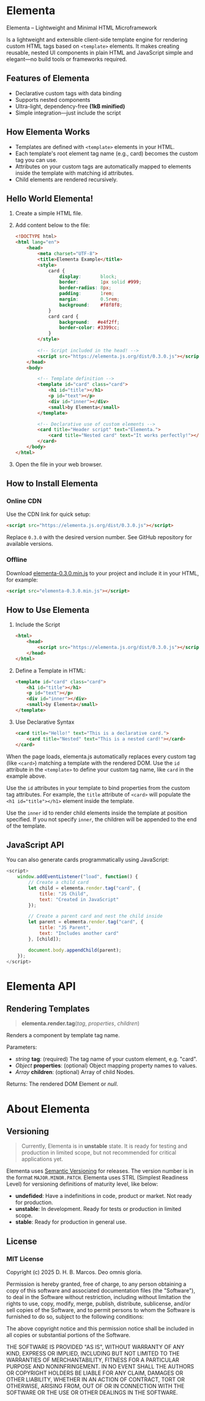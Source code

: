 # Elementa

Elementa – Lightweight and Minimal HTML Microframework

Is a lightweight and extensible client-side template engine for rendering custom HTML tags based on `<template>` elements.
It makes creating reusable, nested UI components in plain HTML and JavaScript simple and elegant—no build tools or frameworks required.

## Features of Elementa

- Declarative custom tags with data binding
- Supports nested components
- Ultra-light, dependency-free **(1kB minified)**
- Simple integration—just include the script

## How Elementa Works

- Templates are defined with `<template>` elements in your HTML.
- Each template's root element tag name (e.g., card) becomes the custom tag you can use.
- Attributes on your custom tags are automatically mapped to elements inside the template with matching id attributes.
- Child elements are rendered recursively.

## Hello World Elementa!

1. Create a simple HTML file.

2. Add content below to the file:

    ```html
    <!DOCTYPE html>
    <html lang="en">
        <head>
            <meta charset="UTF-8">
            <title>Elementa Example</title>
            <style>
                card {
                    display:       block;
                    border:        1px solid #999;
                    border-radius: 8px;
                    padding:       1rem;
                    margin:        0.5rem;
                    background:    #f8f8f8;
                }
                card card {
                    background:   #e4f2ff;
                    border-color: #3399cc;
                }
            </style>
            
            <!-- Script included in the head! -->
            <script src="https://elementa.js.org/dist/0.3.0.js"></script>
        </head>
        <body>

            <!-- Template definition -->
            <template id="card" class="card">
                <h1 id="title"></h1>
                <p id="text"></p>
                <div id="inner"></div>
                <small>by Elementa</small>
            </template>

            <!-- Declarative use of custom elements -->
            <card title="Header script" text="Elementa.">
                <card title="Nested card" text="It works perfectly!"></card>
            </card>
        </body>
    </html>
    ```

3. Open the file in your web browser.

## How to Install Elementa

### Online CDN

Use the CDN link for quick setup:

```html
<script src="https://elementa.js.org/dist/0.3.0.js"></script>
```

Replace `0.3.0` with the desired version number. See GitHub repository for available versions.

### Offline

Download [elementa-0.3.0.min.js](dist/elementa-0.3.0.min.js) to your project and include it in your HTML, for example:

```html
<script src="elementa-0.3.0.min.js"></script>
```

## How to Use Elementa

1. Include the Script

    ```html
    <html>
        <head>
            <script src="https://elementa.js.org/dist/0.3.0.js"></script>
        </head>
    </html>
    ```

2. Define a Template in HTML:

    ```html
    <template id="card" class="card">
        <h1 id="title"></h1>
        <p id="text"></p>
        <div id="inner"></div>
        <small>by Elementa</small>
    </template>
    ```

3. Use Declarative Syntax

    ```html
    <card title="Hello!" text="This is a declarative card.">
        <card title="Nested" text="This is a nested card!"></card>
    </card>
    ```

When the page loads, elementa.js automatically replaces every custom tag (like `<card>`) matching a template with the rendered DOM. Use the `id` attribute in the `<template>` to define your custom tag name, like `card` in the example above.

Use the `id` attributes in your template to bind properties from the custom tag attributes. For example, the `title` attribute of `<card>` will populate the `<h1 id="title"></h1>` element inside the template.

Use the `inner` id to render child elements inside the template at position specified. If you not specify `inner`, the children will be appended to the end of the template.

## JavaScript API

You can also generate cards programmatically using JavaScript:

```js
<script>
    window.addEventListener("load", function() {
        // Create a child card
        let child = elementa.render.tag("card", {
            title: "JS Child",
            text: "Created in JavaScript"
        });

        // Create a parent card and nest the child inside
        let parent = elementa.render.tag("card", {
            title: "JS Parent",
            text: "Includes another card"
        }, [child]);

        document.body.appendChild(parent);
    });
</script>
```

# Elementa API

## Rendering Templates

> **elementa.render.tag**(*tag*, *properties*, *children*)

Renders a component by template tag name.

Parameters:

- *string* **tag**: (required) The tag name of your custom element, e.g. "card".
- *Object* **properties**: (optional) Object mapping property names to values.
- *Array*  **children**: (optional) Array of child Nodes.

Returns: The rendered DOM Element or *null*.

# About Elementa

## Versioning

> Currently, Elementa is in **unstable** state. It is ready for testing and production in limited scope, but not recommended for critical applications yet.

Elementa uses [Semantic Versioning](https://semver.org/) for releases. The version number is in the format `MAJOR.MINOR.PATCH`. Elementa uses STRL (Simplest Readiness Level) for versioning definitions of maturity level, like below:

- **undefided**: Have a indefinitions in code, product or market. Not ready for production.
- **unstable**: In development. Ready for tests or production in limited scope.
- **stable**: Ready for production in general use.

## License

### MIT License

Copyright (c) 2025 D. H. B. Marcos. Deo omnis gloria.

Permission is hereby granted, free of charge, to any person obtaining a copy
of this software and associated documentation files (the "Software"), to deal
in the Software without restriction, including without limitation the rights
to use, copy, modify, merge, publish, distribute, sublicense, and/or sell
copies of the Software, and to permit persons to whom the Software is
furnished to do so, subject to the following conditions:

The above copyright notice and this permission notice shall be included in all
copies or substantial portions of the Software.

THE SOFTWARE IS PROVIDED "AS IS", WITHOUT WARRANTY OF ANY KIND, EXPRESS OR
IMPLIED, INCLUDING BUT NOT LIMITED TO THE WARRANTIES OF MERCHANTABILITY,
FITNESS FOR A PARTICULAR PURPOSE AND NONINFRINGEMENT. IN NO EVENT SHALL THE
AUTHORS OR COPYRIGHT HOLDERS BE LIABLE FOR ANY CLAIM, DAMAGES OR OTHER
LIABILITY, WHETHER IN AN ACTION OF CONTRACT, TORT OR OTHERWISE, ARISING FROM,
OUT OF OR IN CONNECTION WITH THE SOFTWARE OR THE USE OR OTHER DEALINGS IN THE
SOFTWARE.
